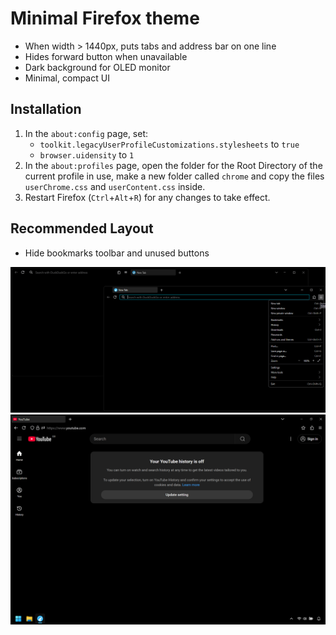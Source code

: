 # Minimal Firefox theme

- When width > 1440px, puts tabs and address bar on one line
- Hides forward button when unavailable
- Dark background for OLED monitor
- Minimal, compact UI

## Installation

1. In the `about:config` page, set:
   - `toolkit.legacyUserProfileCustomizations.stylesheets` to `true`
   - `browser.uidensity` to `1`
2. In the `about:profiles` page, open the folder for the Root Directory of the current profile in use, make a new folder called `chrome` and copy the files `userChrome.css` and `userContent.css` inside.
3. Restart Firefox (`Ctrl`+`Alt`+`R`) for any changes to take effect.

## Recommended Layout

- Hide bookmarks toolbar and unused buttons

![Screenshot](screenshot.png)
![Screenshot 2](screenshot2.png)
